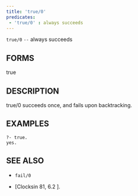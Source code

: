 ```yaml
---
title: 'true/0'
predicates:
 - 'true/0' : always succeeds
---
```

`true/0` `--` always succeeds


## FORMS

true


## DESCRIPTION

true/0 succeeds once, and fails upon backtracking.


## EXAMPLES

```
?- true.
yes.
```


## SEE ALSO

- `fail/0`

- [Clocksin 81, 6.2 ]. 
